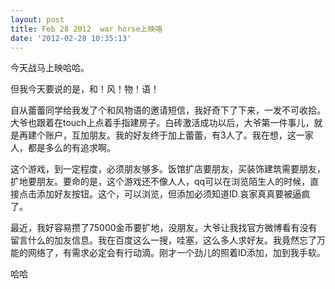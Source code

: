 ```yaml
---
layout: post
title: Feb 28 2012  war horse上映咯
date: '2012-02-28 10:35:13'
---
```



 今天战马上映哈哈。

 但我今天要说的是，和！风！物！语！

 自从蕾蕾同学给我发了个和风物语的邀请短信，我好奇下了下来，一发不可收拾。大爷也跟着在touch上点着手指建房子。白砖激活成功以后，大爷第一件事儿，就是再建个账户，互加朋友。我的好友终于加上蕾蕾，有3人了。我在想，这一家人，都是多么的有追求啊。

 这个游戏，到一定程度，必须朋友够多。饭馆扩店要朋友，买装饰建筑需要朋友，扩地要朋友。要命的是，这个游戏还不像人人，qq可以在浏览陌生人的时候，直接点击添加好友按钮。这个，可以浏览，但添加必须知道ID.哀家真真要被逼疯了。

 最近，我好容易攒了75000金币要扩地，没朋友。大爷让我找官方微博看有没有留言什么的加友信息。我在百度这么一搜，哇塞，这么多人求好友。我竟然忘了万能的网络了，有需求必定会有行动滴。刚才一个劲儿的照着ID添加，加到我手软。

 哈哈


